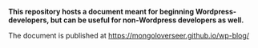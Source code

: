 **This repository hosts a document meant for beginning Wordpress-developers, but can be useful for non-Wordpress developers as well.** 

The document is published at https://mongoloverseer.github.io/wp-blog/
